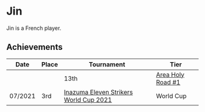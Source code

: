 # Jin

Jin is a French player.

## Achievements

|Date|Place|Tournament|Tier|
|-|-|-|-|
| | | 13th | [Area Holy Road #1](/inapedia/tournaments/misc/holyroad1.md) | Major |
| 07/2021 | 3rd | [Inazuma Eleven Strikers World Cup 2021](/inapedia/tournaments/worldcup21.md) | World Cup |
